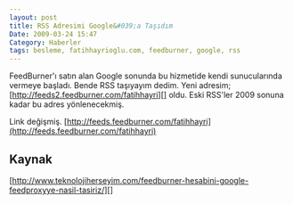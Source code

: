 ```yaml
---
layout: post
title: RSS Adresimi Google&#039;a Taşıdım
Date: 2009-03-24 15:47
Category: Haberler
tags: besleme, fatihhayrioglu.com, feedburner, google, rss
---
```


FeedBurner'ı satın alan Google sonunda bu hizmetide kendi sunucularında
vermeye başladı. Bende RSS taşıyayım dedim. Yeni adresim;
[http://feeds2.feedburner.com/fatihhayri][] oldu. Eski RSS'ler 2009
sonuna kadar bu adres yönlenecekmiş. 

Link değişmiş. [http://feeds.feedburner.com/fatihhayri](http://feeds.feedburner.com/fatihhayri)

## Kaynak

[http://www.teknolojiherseyim.com/feedburner-hesabini-google-feedproxyye-nasil-tasiriz/][]


  [http://feeds2.feedburner.com/fatihhayri]: http://feeds2.feedburner.com/fatihhayri
  [http://www.teknolojiherseyim.com/feedburner-hesabini-google-feedproxyye-nasil-tasiriz/]: http://www.teknolojiherseyim.com/feedburner-hesabini-google-feedproxyye-nasil-tasiriz/
